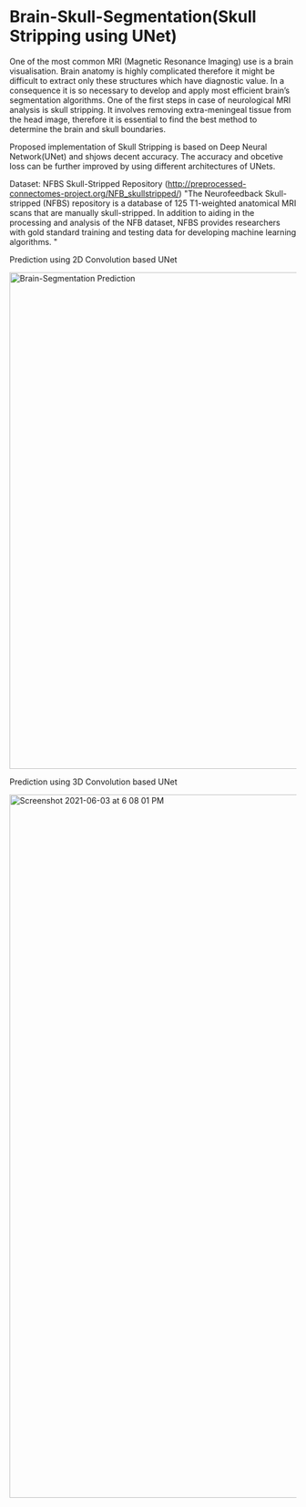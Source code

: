 # Brain-Skull-Segmentation(Skull Stripping using UNet)
One of the most common MRI (Magnetic Resonance Imaging) use is a brain visualisation. Brain anatomy is highly complicated therefore it might be difficult to extract only these structures which have diagnostic value. In a consequence it is so necessary to develop and apply most efficient brain’s segmentation algorithms. One of the first steps in case of neurological MRI analysis is skull stripping. It involves removing extra-meningeal tissue from the head image, therefore it is essential to find the best method to determine the brain and skull boundaries.

Proposed implementation of Skull Stripping is based on Deep Neural Network(UNet) and shjows decent accuracy. The accuracy and obcetive loss can be further improved by using different architectures of UNets. 

Dataset: NFBS Skull-Stripped Repository (http://preprocessed-connectomes-project.org/NFB_skullstripped/)
"The Neurofeedback Skull-stripped (NFBS) repository is a database of 125 T1-weighted anatomical MRI scans that are manually skull-stripped. In addition to aiding in the processing and analysis of the NFB dataset, NFBS provides researchers with gold standard training and testing data for developing machine learning algorithms. "

Prediction using 2D Convolution based UNet

<img width="872" alt="Brain-Segmentation Prediction" src="https://user-images.githubusercontent.com/84564226/119955285-8bcb1b00-bfbd-11eb-8c46-7818984a9707.png">

Prediction using 3D Convolution based UNet

<img width="1235" alt="Screenshot 2021-06-03 at 6 08 01 PM" src="https://user-images.githubusercontent.com/84564226/120658137-cb54a400-c4a2-11eb-9dac-1d69cbc19267.png">




